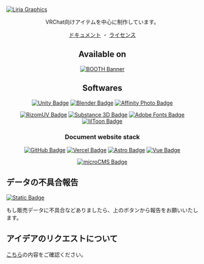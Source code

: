 [![Liria Graphics][banner]][liria-graphics]

<div align="center"> 

VRChat向けアイテムを中心に制作しています。

[ドキュメント][documents]
・
[ライセンス][licence]

## Available on

[![BOOTH Banner][badge-booth]][liria-graphics]

## Softwares

[![Unity Badge][badge-unity]][unity]
[![Blender Badge][badge-blender]][blender]
[![Affinity Photo Badge][badge-affinity-photo]][affinity-photo]

[![RizomUV Badge][badge-rizomuv]][rizomuv]
[![Substance 3D Badge][badge-substance]][substance]
[![Adobe Fonts Badge][badge-adobe-fonts]][adobe-fonts]
[![lilToon Badge][badge-liltoon]][liltoon]

### Document website stack

[![GitHub Badge][badge-github]][github]
[![Vercel Badge][badge-vercel]][vercel]
[![Astro Badge][badge-astro]][astro]
[![Vue Badge][badge-vue]][vue]

[![microCMS Badge][badge-microcms]][microcms]

</div>

## データの不具合報告

[![Static Badge](https://img.shields.io/badge/send_issue-cccccc?style=for-the-badge&logo=github&labelColor=262626)](https://github.com/Liria-works/liria_graphics/issues/new?assignees=Liry24&labels=bug&projects=&template=不具合レポート.md&title=商品データの不具合についての報告)

もし販売データに不具合などありましたら、上のボタンから報告をお願いいたします。  

## アイデアのリクエストについて

[こちら](https://github.com/Liria-works/liria_graphics/blob/main/.github/REQUEST.md)の内容をご確認ください。

<!-- links -->

[banner]: https://github.com/Liria-works/liria_graphics/blob/resouces/images/banner_liria_005.png?raw=true
[liria-graphics]: https://eicosapenta.booth.pm
[documents]: https://documents.liria.work
[licence]: https://documents.liria.work/licence
[unity]: https://unity.com
[blender]: https://blender.org
[rizomuv]: https://rizom-lab.com/rizomuv-vs
[substance]: https://www.adobe.com/products/substance3d
[affinity-photo]: https://affinity.serif.com/photo
[adobe-fonts]: https://fonts.adobe.com
[liltoon]: https://lilxyzw.github.io/lilToon
[github]: https://github.com
[vercel]: https://vercel.com
[astro]: https://astro.build
[vue]: https://vuejs.org
[microcms]: https://microcms.io/
[badge-booth]: https://asset.booth.pm/static-images/banner/468x60_01.png
[badge-unity]: https://svgl-badge.vercel.app/api/Software/Unity?theme=dark
[badge-blender]: https://svgl-badge.vercel.app/api/Design/Blender?theme=dark
[badge-rizomuv]: https://img.shields.io/badge/rizomuv-ef4000?style=flat
[badge-substance]: https://img.shields.io/badge/Substance_3D-99e83f?style=flat
[badge-affinity-photo]: https://svgl-badge.vercel.app/api/Software/Affinity%20Photo?theme=dark
[badge-adobe-fonts]: https://img.shields.io/badge/Adobe%20Fonts-333c4a.svg?style=flat
[badge-liltoon]: https://img.shields.io/badge/lilToon-eeeeee?style=flat
[badge-github]: https://svgl-badge.vercel.app/api/Software/Github?theme=dark
[badge-vercel]: https://svgl-badge.vercel.app/api/Hosting/Vercel?theme=dark
[badge-astro]: https://svgl-badge.vercel.app/api/Framework/Astro?theme=dark
[badge-vue]: https://svgl-badge.vercel.app/api/Framework/Vue?theme=dark
[badge-microcms]: https://img.shields.io/badge/microcms-2b2c30?style=flat
